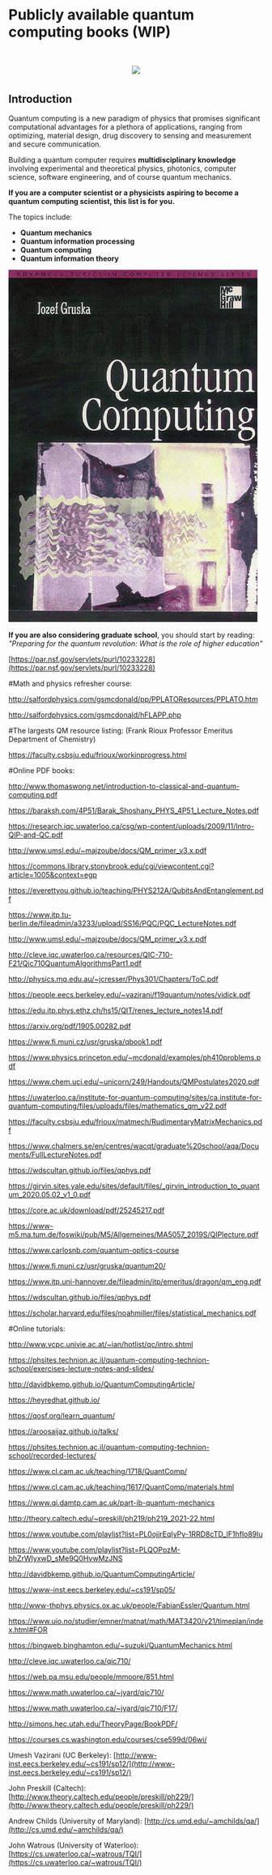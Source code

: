 # Publicly available quantum computing books (WIP)

<h1 align="center">    
  <img src="https://github.com/BoltzmannEntropy/polarization/blob/main/bloch009.png" width="20%"></a>  
</h1>

## Introduction

Quantum computing is a new paradigm of physics that promises significant computational advantages for a plethora of applications, ranging from optimizing, material design, drug discovery to sensing and measurement and secure communication.
 
Building a quantum computer requires **multidisciplinary knowledge** involving experimental and theoretical physics, photonics, computer science, software engineering, and of course quantum mechanics. 

**If you are a computer scientist or a physicists aspiring to become a quantum computing scientist, this list is for you.** 

The topics include:

- **Quantum mechanics**
- **Quantum information processing**
- **Quantum computing**
- **Quantum information theory**

![alt text](coverz.jpg "")

**If you are also considering graduate school**, you should start by reading: *"Preparing for the quantum revolution: What is the role of higher education"*

[https://par.nsf.gov/servlets/purl/10233228](https://par.nsf.gov/servlets/purl/10233228)


#Math and physics refresher course:

http://salfordphysics.com/gsmcdonald/pp/PPLATOResources/PPLATO.htm

http://salfordphysics.com/gsmcdonald/hFLAPP.php


#The largests QM resource listing: (Frank Rioux Professor Emeritus Department of Chemistry)

https://faculty.csbsju.edu/frioux/workinprogress.html


#Online PDF books:

http://www.thomaswong.net/introduction-to-classical-and-quantum-computing.pdf

https://baraksh.com/4P51/Barak_Shoshany_PHYS_4P51_Lecture_Notes.pdf

https://research.iqc.uwaterloo.ca/csg/wp-content/uploads/2009/11/Intro-QIP-and-QC.pdf

http://www.umsl.edu/~majzoube/docs/QM_primer_v3.x.pdf

https://commons.library.stonybrook.edu/cgi/viewcontent.cgi?article=1005&context=egp

https://everettyou.github.io/teaching/PHYS212A/QubitsAndEntanglement.pdf

https://www.itp.tu-berlin.de/fileadmin/a3233/upload/SS16/PQC/PQC_LectureNotes.pdf

http://www.umsl.edu/~majzoube/docs/QM_primer_v3.x.pdf

http://cleve.iqc.uwaterloo.ca/resources/QIC-710-F21/Qic710QuantumAlgorithmsPart1.pdf

http://physics.mq.edu.au/~jcresser/Phys301/Chapters/ToC.pdf

https://people.eecs.berkeley.edu/~vazirani/f19quantum/notes/vidick.pdf

https://edu.itp.phys.ethz.ch/hs15/QIT/renes_lecture_notes14.pdf

https://arxiv.org/pdf/1905.00282.pdf

https://www.fi.muni.cz/usr/gruska/qbook1.pdf

https://www.physics.princeton.edu/~mcdonald/examples/ph410problems.pdf

https://www.chem.uci.edu/~unicorn/249/Handouts/QMPostulates2020.pdf

https://uwaterloo.ca/institute-for-quantum-computing/sites/ca.institute-for-quantum-computing/files/uploads/files/mathematics_qm_v22.pdf

https://faculty.csbsju.edu/frioux/matmech/RudimentaryMatrixMechanics.pdf

https://www.chalmers.se/en/centres/wacqt/graduate%20school/aqa/Documents/FullLectureNotes.pdf

https://wdscultan.github.io/files/qphys.pdf

https://girvin.sites.yale.edu/sites/default/files/_girvin_introduction_to_quantum_2020.05.02_v1_0.pdf

https://core.ac.uk/download/pdf/25245217.pdf

https://www-m5.ma.tum.de/foswiki/pub/M5/Allgemeines/MA5057_2019S/QIPlecture.pdf

https://www.carlosnb.com/quantum-optics-course

https://www.fi.muni.cz/usr/gruska/quantum20/

https://www.itp.uni-hannover.de/fileadmin/itp/emeritus/dragon/qm_eng.pdf

https://wdscultan.github.io/files/qphys.pdf

https://scholar.harvard.edu/files/noahmiller/files/statistical_mechanics.pdf


#Online tutorials:

http://www.vcpc.univie.ac.at/~ian/hotlist/qc/intro.shtml

https://phsites.technion.ac.il/quantum-computing-technion-school/exercises-lecture-notes-and-slides/

http://davidbkemp.github.io/QuantumComputingArticle/

https://heyredhat.github.io/

https://qosf.org/learn_quantum/

https://aroosaijaz.github.io/talks/

https://phsites.technion.ac.il/quantum-computing-technion-school/recorded-lectures/

https://www.cl.cam.ac.uk/teaching/1718/QuantComp/

https://www.cl.cam.ac.uk/teaching/1617/QuantComp/materials.html

https://www.qi.damtp.cam.ac.uk/part-ib-quantum-mechanics

http://theory.caltech.edu/~preskill/ph219/ph219_2021-22.html

https://www.youtube.com/playlist?list=PL0ojjrEqIyPy-1RRD8cTD_lF1hflo89Iu

https://www.youtube.com/playlist?list=PLQOPozM-bhZrWIyxwD_sMe9Q0HvwMzJNS


http://davidbkemp.github.io/QuantumComputingArticle/

https://www-inst.eecs.berkeley.edu/~cs191/sp05/

http://www-thphys.physics.ox.ac.uk/people/FabianEssler/Quantum.html

https://www.uio.no/studier/emner/matnat/math/MAT3420/v21/timeplan/index.html#FOR

https://bingweb.binghamton.edu/~suzuki/QuantumMechanics.html

http://cleve.iqc.uwaterloo.ca/qic710/

https://web.pa.msu.edu/people/mmoore/851.html

https://www.math.uwaterloo.ca/~jyard/qic710/

https://www.math.uwaterloo.ca/~jyard/qic710/F17/

http://simons.hec.utah.edu/TheoryPage/BookPDF/

https://courses.cs.washington.edu/courses/cse599d/06wi/


Umesh Vazirani (UC Berkeley): 
[http://www-inst.eecs.berkeley.edu/~cs191/sp12/](http://www-inst.eecs.berkeley.edu/~cs191/sp12/)


John Preskill (Caltech): 
[http://www.theory.caltech.edu/people/preskill/ph229/](http://www.theory.caltech.edu/people/preskill/ph229/) 


Andrew Childs (University of Maryland): 
[http://cs.umd.edu/~amchilds/qa/](http://cs.umd.edu/~amchilds/qa/) 


John Watrous (University of Waterloo): 
[https://cs.uwaterloo.ca/~watrous/TQI/](https://cs.uwaterloo.ca/~watrous/TQI/)
